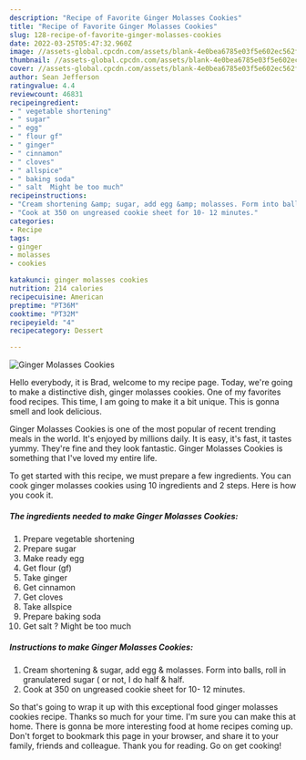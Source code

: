 ```yaml
---
description: "Recipe of Favorite Ginger Molasses Cookies"
title: "Recipe of Favorite Ginger Molasses Cookies"
slug: 128-recipe-of-favorite-ginger-molasses-cookies
date: 2022-03-25T05:47:32.960Z
image: //assets-global.cpcdn.com/assets/blank-4e0bea6785e03f5e602ec562f230caae08da540cada707380b4fe1bbebba43da.png
thumbnail: //assets-global.cpcdn.com/assets/blank-4e0bea6785e03f5e602ec562f230caae08da540cada707380b4fe1bbebba43da.png
cover: //assets-global.cpcdn.com/assets/blank-4e0bea6785e03f5e602ec562f230caae08da540cada707380b4fe1bbebba43da.png
author: Sean Jefferson
ratingvalue: 4.4
reviewcount: 46831
recipeingredient:
- " vegetable shortening"
- " sugar"
- " egg"
- " flour gf"
- " ginger"
- " cinnamon"
- " cloves"
- " allspice"
- " baking soda"
- " salt  Might be too much"
recipeinstructions:
- "Cream shortening &amp; sugar, add egg &amp; molasses. Form into balls, roll in granulatered sugar ( or not, I do half &amp; half."
- "Cook at 350 on ungreased cookie sheet for 10- 12 minutes."
categories:
- Recipe
tags:
- ginger
- molasses
- cookies

katakunci: ginger molasses cookies 
nutrition: 214 calories
recipecuisine: American
preptime: "PT36M"
cooktime: "PT32M"
recipeyield: "4"
recipecategory: Dessert

---
```



![Ginger Molasses Cookies](//assets-global.cpcdn.com/assets/blank-4e0bea6785e03f5e602ec562f230caae08da540cada707380b4fe1bbebba43da.png)

Hello everybody, it is Brad, welcome to my recipe page. Today, we're going to make a distinctive dish, ginger molasses cookies. One of my favorites food recipes. This time, I am going to make it a bit unique. This is gonna smell and look delicious.



Ginger Molasses Cookies is one of the most popular of recent trending meals in the world. It's enjoyed by millions daily. It is easy, it's fast, it tastes yummy. They're fine and they look fantastic. Ginger Molasses Cookies is something that I've loved my entire life.


To get started with this recipe, we must prepare a few ingredients. You can cook ginger molasses cookies using 10 ingredients and 2 steps. Here is how you cook it.

<!--inarticleads1-->

##### The ingredients needed to make Ginger Molasses Cookies:

1. Prepare  vegetable shortening
1. Prepare  sugar
1. Make ready  egg
1. Get  flour (gf)
1. Take  ginger
1. Get  cinnamon
1. Get  cloves
1. Take  allspice
1. Prepare  baking soda
1. Get  salt ? Might be too much




<!--inarticleads2-->

##### Instructions to make Ginger Molasses Cookies:

1. Cream shortening &amp; sugar, add egg &amp; molasses. Form into balls, roll in granulatered sugar ( or not, I do half &amp; half.
1. Cook at 350 on ungreased cookie sheet for 10- 12 minutes.




So that's going to wrap it up with this exceptional food ginger molasses cookies recipe. Thanks so much for your time. I'm sure you can make this at home. There is gonna be more interesting food at home recipes coming up. Don't forget to bookmark this page in your browser, and share it to your family, friends and colleague. Thank you for reading. Go on get cooking!
